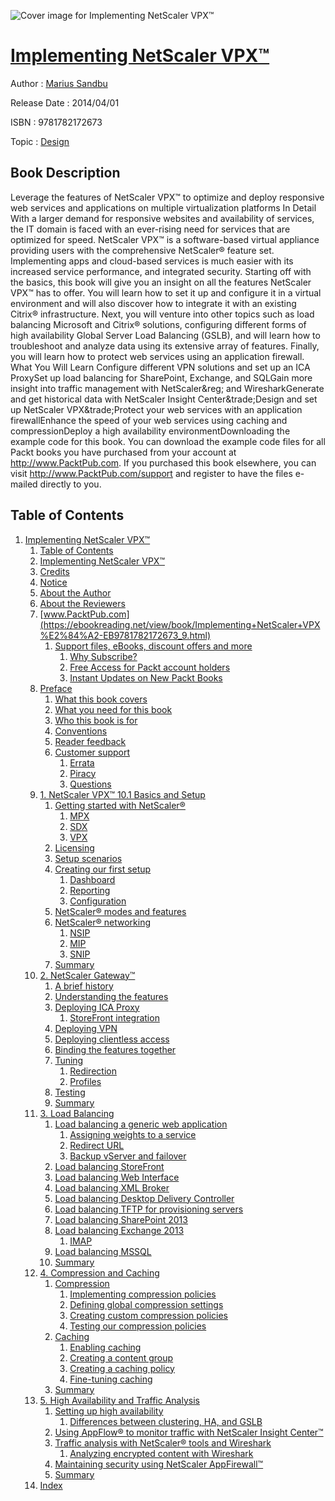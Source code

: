 ![Cover image for Implementing NetScaler VPX™](https://imgdetail.ebookreading.net/cover/cover/design/EB9781782172673.jpg)

[Implementing NetScaler VPX™](https://ebookreading.net/view/book/Implementing+NetScaler+VPX%E2%84%A2-EB9781782172673_1.html "Implementing NetScaler VPX™")
====================================================================================================================

Author : [Marius Sandbu](https://ebookreading.net/search/author/Marius+Sandbu)

Release Date : 2014/04/01

ISBN : 9781782172673

Topic : [Design](https://ebookreading.net/search/category/design)

Book Description
-----------------

Leverage the features of NetScaler VPX™ to optimize and deploy responsive web services and applications on multiple virtualization platforms
In Detail
With a larger demand for responsive websites and availability of services, the IT domain is faced with an ever-rising need for services that are optimized for speed. NetScaler VPX™ is a software-based virtual appliance providing users with the comprehensive NetScaler® feature set. Implementing apps and cloud-based services is much easier with its increased service performance, and integrated security.
Starting off with the basics, this book will give you an insight on all the features NetScaler VPX™ has to offer. You will learn how to set it up and configure it in a virtual environment and will also discover how to integrate it with an existing Citrix® infrastructure. Next, you will venture into other topics such as load balancing Microsoft and Citrix® solutions, configuring different forms of high availability Global Server Load Balancing (GSLB), and will learn how to troubleshoot and analyze data using its extensive array of features. Finally, you will learn how to protect web services using an application firewall.
What You Will Learn
Configure different VPN solutions and set up an ICA ProxySet up load balancing for SharePoint, Exchange, and SQLGain more insight into traffic management with NetScaler&amp;reg; and WiresharkGenerate and get historical data with NetScaler Insight Center&amp;trade;Design and set up NetScaler VPX&amp;trade;Protect your web services with an application firewallEnhance the speed of your web services using caching and compressionDeploy a high availability environmentDownloading the example code for this book. You can download the example code files for all Packt books you have purchased from your account at http://www.PacktPub.com. If you purchased this book elsewhere, you can visit http://www.PacktPub.com/support and register to have the files e-mailed directly to you.
              
Table of Contents
-----------------

1. [Implementing NetScaler VPX™](https://ebookreading.net/view/book/Implementing+NetScaler+VPX%E2%84%A2-EB9781782172673_3.html)
    1. [Table of Contents](https://ebookreading.net/view/book/Implementing+NetScaler+VPX%E2%84%A2-EB9781782172673_2.html)
    1. [Implementing NetScaler VPX™](https://ebookreading.net/view/book/Implementing+NetScaler+VPX%E2%84%A2-EB9781782172673_4.html)
    1. [Credits](https://ebookreading.net/view/book/Implementing+NetScaler+VPX%E2%84%A2-EB9781782172673_5.html)
    1. [Notice](https://ebookreading.net/view/book/Implementing+NetScaler+VPX%E2%84%A2-EB9781782172673_6.html)
    1. [About the Author](https://ebookreading.net/view/book/Implementing+NetScaler+VPX%E2%84%A2-EB9781782172673_7.html)
    1. [About the Reviewers](https://ebookreading.net/view/book/Implementing+NetScaler+VPX%E2%84%A2-EB9781782172673_8.html)
    1. [www.PacktPub.com](https://ebookreading.net/view/book/Implementing+NetScaler+VPX%E2%84%A2-EB9781782172673_9.html)
        1. [Support files, eBooks, discount offers and more](https://ebookreading.net/view/book/Implementing+NetScaler+VPX%E2%84%A2-EB9781782172673_9.html#ch00lvl1sec01)
            1. [Why Subscribe?](https://ebookreading.net/view/book/Implementing+NetScaler+VPX%E2%84%A2-EB9781782172673_9.html#ch00lvl2sec01)
            1. [Free Access for Packt account holders](https://ebookreading.net/view/book/Implementing+NetScaler+VPX%E2%84%A2-EB9781782172673_9.html#ch00lvl2sec02)
            1. [Instant Updates on New Packt Books](https://ebookreading.net/view/book/Implementing+NetScaler+VPX%E2%84%A2-EB9781782172673_9.html#ch00lvl2sec03)
    1. [Preface](https://ebookreading.net/view/book/Implementing+NetScaler+VPX%E2%84%A2-EB9781782172673_10.html)
        1. [What this book covers](https://ebookreading.net/view/book/Implementing+NetScaler+VPX%E2%84%A2-EB9781782172673_10.html#ch00lvl1sec02)
        1. [What you need for this book](https://ebookreading.net/view/book/Implementing+NetScaler+VPX%E2%84%A2-EB9781782172673_11.html)
        1. [Who this book is for](https://ebookreading.net/view/book/Implementing+NetScaler+VPX%E2%84%A2-EB9781782172673_12.html)
        1. [Conventions](https://ebookreading.net/view/book/Implementing+NetScaler+VPX%E2%84%A2-EB9781782172673_13.html)
        1. [Reader feedback](https://ebookreading.net/view/book/Implementing+NetScaler+VPX%E2%84%A2-EB9781782172673_14.html)
        1. [Customer support](https://ebookreading.net/view/book/Implementing+NetScaler+VPX%E2%84%A2-EB9781782172673_15.html)
            1. [Errata](https://ebookreading.net/view/book/Implementing+NetScaler+VPX%E2%84%A2-EB9781782172673_15.html#ch00lvl2sec04)
            1. [Piracy](https://ebookreading.net/view/book/Implementing+NetScaler+VPX%E2%84%A2-EB9781782172673_15.html#ch00lvl2sec05)
            1. [Questions](https://ebookreading.net/view/book/Implementing+NetScaler+VPX%E2%84%A2-EB9781782172673_15.html#ch00lvl2sec06)
    1. [1. NetScaler VPX™ 10.1 Basics and Setup](https://ebookreading.net/view/book/Implementing+NetScaler+VPX%E2%84%A2-EB9781782172673_16.html)
        1. [Getting started with NetScaler®](https://ebookreading.net/view/book/Implementing+NetScaler+VPX%E2%84%A2-EB9781782172673_16.html#ch01lvl1sec08)
            1. [MPX](https://ebookreading.net/view/book/Implementing+NetScaler+VPX%E2%84%A2-EB9781782172673_16.html#ch01lvl2sec07)
            1. [SDX](https://ebookreading.net/view/book/Implementing+NetScaler+VPX%E2%84%A2-EB9781782172673_16.html#ch01lvl2sec08)
            1. [VPX](https://ebookreading.net/view/book/Implementing+NetScaler+VPX%E2%84%A2-EB9781782172673_16.html#ch01lvl2sec09)
        1. [Licensing](https://ebookreading.net/view/book/Implementing+NetScaler+VPX%E2%84%A2-EB9781782172673_17.html)
        1. [Setup scenarios](https://ebookreading.net/view/book/Implementing+NetScaler+VPX%E2%84%A2-EB9781782172673_18.html)
        1. [Creating our first setup](https://ebookreading.net/view/book/Implementing+NetScaler+VPX%E2%84%A2-EB9781782172673_19.html)
            1. [Dashboard](https://ebookreading.net/view/book/Implementing+NetScaler+VPX%E2%84%A2-EB9781782172673_19.html#ch01lvl2sec10)
            1. [Reporting](https://ebookreading.net/view/book/Implementing+NetScaler+VPX%E2%84%A2-EB9781782172673_19.html#ch01lvl2sec11)
            1. [Configuration](https://ebookreading.net/view/book/Implementing+NetScaler+VPX%E2%84%A2-EB9781782172673_19.html#ch01lvl2sec12)
        1. [NetScaler® modes and features](https://ebookreading.net/view/book/Implementing+NetScaler+VPX%E2%84%A2-EB9781782172673_20.html)
        1. [NetScaler® networking](https://ebookreading.net/view/book/Implementing+NetScaler+VPX%E2%84%A2-EB9781782172673_21.html)
            1. [NSIP](https://ebookreading.net/view/book/Implementing+NetScaler+VPX%E2%84%A2-EB9781782172673_21.html#ch01lvl2sec13)
            1. [MIP](https://ebookreading.net/view/book/Implementing+NetScaler+VPX%E2%84%A2-EB9781782172673_21.html#ch01lvl2sec14)
            1. [SNIP](https://ebookreading.net/view/book/Implementing+NetScaler+VPX%E2%84%A2-EB9781782172673_21.html#ch01lvl2sec15)
        1. [Summary](https://ebookreading.net/view/book/Implementing+NetScaler+VPX%E2%84%A2-EB9781782172673_22.html)
    1. [2. NetScaler Gateway™](https://ebookreading.net/view/book/Implementing+NetScaler+VPX%E2%84%A2-EB9781782172673_23.html)
        1. [A brief history](https://ebookreading.net/view/book/Implementing+NetScaler+VPX%E2%84%A2-EB9781782172673_23.html#ch02lvl1sec15)
        1. [Understanding the features](https://ebookreading.net/view/book/Implementing+NetScaler+VPX%E2%84%A2-EB9781782172673_24.html)
        1. [Deploying ICA Proxy](https://ebookreading.net/view/book/Implementing+NetScaler+VPX%E2%84%A2-EB9781782172673_25.html)
            1. [StoreFront integration](https://ebookreading.net/view/book/Implementing+NetScaler+VPX%E2%84%A2-EB9781782172673_25.html#ch02lvl2sec16)
        1. [Deploying VPN](https://ebookreading.net/view/book/Implementing+NetScaler+VPX%E2%84%A2-EB9781782172673_26.html)
        1. [Deploying clientless access](https://ebookreading.net/view/book/Implementing+NetScaler+VPX%E2%84%A2-EB9781782172673_27.html)
        1. [Binding the features together](https://ebookreading.net/view/book/Implementing+NetScaler+VPX%E2%84%A2-EB9781782172673_28.html)
        1. [Tuning](https://ebookreading.net/view/book/Implementing+NetScaler+VPX%E2%84%A2-EB9781782172673_29.html)
            1. [Redirection](https://ebookreading.net/view/book/Implementing+NetScaler+VPX%E2%84%A2-EB9781782172673_29.html#ch02lvl2sec17)
            1. [Profiles](https://ebookreading.net/view/book/Implementing+NetScaler+VPX%E2%84%A2-EB9781782172673_29.html#ch02lvl2sec18)
        1. [Testing](https://ebookreading.net/view/book/Implementing+NetScaler+VPX%E2%84%A2-EB9781782172673_30.html)
        1. [Summary](https://ebookreading.net/view/book/Implementing+NetScaler+VPX%E2%84%A2-EB9781782172673_31.html)
    1. [3. Load Balancing](https://ebookreading.net/view/book/Implementing+NetScaler+VPX%E2%84%A2-EB9781782172673_32.html)
        1. [Load balancing a generic web application](https://ebookreading.net/view/book/Implementing+NetScaler+VPX%E2%84%A2-EB9781782172673_32.html#ch03lvl1sec24)
            1. [Assigning weights to a service](https://ebookreading.net/view/book/Implementing+NetScaler+VPX%E2%84%A2-EB9781782172673_32.html#ch03lvl2sec19)
            1. [Redirect URL](https://ebookreading.net/view/book/Implementing+NetScaler+VPX%E2%84%A2-EB9781782172673_32.html#ch03lvl2sec20)
            1. [Backup vServer and failover](https://ebookreading.net/view/book/Implementing+NetScaler+VPX%E2%84%A2-EB9781782172673_32.html#ch03lvl2sec21)
        1. [Load balancing StoreFront](https://ebookreading.net/view/book/Implementing+NetScaler+VPX%E2%84%A2-EB9781782172673_33.html)
        1. [Load balancing Web Interface](https://ebookreading.net/view/book/Implementing+NetScaler+VPX%E2%84%A2-EB9781782172673_34.html)
        1. [Load balancing XML Broker](https://ebookreading.net/view/book/Implementing+NetScaler+VPX%E2%84%A2-EB9781782172673_35.html)
        1. [Load balancing Desktop Delivery Controller](https://ebookreading.net/view/book/Implementing+NetScaler+VPX%E2%84%A2-EB9781782172673_36.html)
        1. [Load balancing TFTP for provisioning servers](https://ebookreading.net/view/book/Implementing+NetScaler+VPX%E2%84%A2-EB9781782172673_37.html)
        1. [Load balancing SharePoint 2013](https://ebookreading.net/view/book/Implementing+NetScaler+VPX%E2%84%A2-EB9781782172673_38.html)
        1. [Load balancing Exchange 2013](https://ebookreading.net/view/book/Implementing+NetScaler+VPX%E2%84%A2-EB9781782172673_39.html)
            1. [IMAP](https://ebookreading.net/view/book/Implementing+NetScaler+VPX%E2%84%A2-EB9781782172673_39.html#ch03lvl2sec22)
        1. [Load balancing MSSQL](https://ebookreading.net/view/book/Implementing+NetScaler+VPX%E2%84%A2-EB9781782172673_40.html)
        1. [Summary](https://ebookreading.net/view/book/Implementing+NetScaler+VPX%E2%84%A2-EB9781782172673_41.html)
    1. [4. Compression and Caching](https://ebookreading.net/view/book/Implementing+NetScaler+VPX%E2%84%A2-EB9781782172673_42.html)
        1. [Compression](https://ebookreading.net/view/book/Implementing+NetScaler+VPX%E2%84%A2-EB9781782172673_42.html#ch04lvl1sec34)
            1. [Implementing compression policies](https://ebookreading.net/view/book/Implementing+NetScaler+VPX%E2%84%A2-EB9781782172673_42.html#ch04lvl2sec23)
            1. [Defining global compression settings](https://ebookreading.net/view/book/Implementing+NetScaler+VPX%E2%84%A2-EB9781782172673_42.html#ch04lvl2sec24)
            1. [Creating custom compression policies](https://ebookreading.net/view/book/Implementing+NetScaler+VPX%E2%84%A2-EB9781782172673_42.html#ch04lvl2sec25)
            1. [Testing our compression policies](https://ebookreading.net/view/book/Implementing+NetScaler+VPX%E2%84%A2-EB9781782172673_42.html#ch04lvl2sec26)
        1. [Caching](https://ebookreading.net/view/book/Implementing+NetScaler+VPX%E2%84%A2-EB9781782172673_43.html)
            1. [Enabling caching](https://ebookreading.net/view/book/Implementing+NetScaler+VPX%E2%84%A2-EB9781782172673_43.html#ch04lvl2sec27)
            1. [Creating a content group](https://ebookreading.net/view/book/Implementing+NetScaler+VPX%E2%84%A2-EB9781782172673_43.html#ch04lvl2sec28)
            1. [Creating a caching policy](https://ebookreading.net/view/book/Implementing+NetScaler+VPX%E2%84%A2-EB9781782172673_43.html#ch04lvl2sec29)
            1. [Fine-tuning caching](https://ebookreading.net/view/book/Implementing+NetScaler+VPX%E2%84%A2-EB9781782172673_43.html#ch04lvl2sec30)
        1. [Summary](https://ebookreading.net/view/book/Implementing+NetScaler+VPX%E2%84%A2-EB9781782172673_44.html)
    1. [5. High Availability and Traffic Analysis](https://ebookreading.net/view/book/Implementing+NetScaler+VPX%E2%84%A2-EB9781782172673_45.html)
        1. [Setting up high availability](https://ebookreading.net/view/book/Implementing+NetScaler+VPX%E2%84%A2-EB9781782172673_45.html#ch05lvl1sec37)
            1. [Differences between clustering, HA, and GSLB](https://ebookreading.net/view/book/Implementing+NetScaler+VPX%E2%84%A2-EB9781782172673_45.html#ch05lvl2sec31)
        1. [Using AppFlow® to monitor traffic with NetScaler Insight Center™](https://ebookreading.net/view/book/Implementing+NetScaler+VPX%E2%84%A2-EB9781782172673_46.html)
        1. [Traffic analysis with NetScaler® tools and Wireshark](https://ebookreading.net/view/book/Implementing+NetScaler+VPX%E2%84%A2-EB9781782172673_47.html)
            1. [Analyzing encrypted content with Wireshark](https://ebookreading.net/view/book/Implementing+NetScaler+VPX%E2%84%A2-EB9781782172673_47.html#ch05lvl2sec32)
        1. [Maintaining security using NetScaler AppFirewall™](https://ebookreading.net/view/book/Implementing+NetScaler+VPX%E2%84%A2-EB9781782172673_48.html)
        1. [Summary](https://ebookreading.net/view/book/Implementing+NetScaler+VPX%E2%84%A2-EB9781782172673_49.html)
    1. [Index](https://ebookreading.net/view/book/Implementing+NetScaler+VPX%E2%84%A2-EB9781782172673_50.html)

